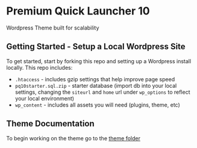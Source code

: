 # Premium Quick Launcher 10

Wordpress Theme built for scalability 

## Getting Started - Setup a Local Wordpress Site

To get started, start by forking this repo and setting up a Wordpress install locally. This repo includes:

- `.htaccess` - includes gzip settings that help improve page speed
- `pq10starter.sql.zip` - starter database (import db into your local settings, changing the `siteurl` and `home` url under `wp_options` to reflect your local environment)
- `wp_content` - includes all assets you will need (plugins, theme, etc)

## Theme Documentation

To begin working on the theme go to the [theme folder](wp-content/themes/pq10/readme.md)